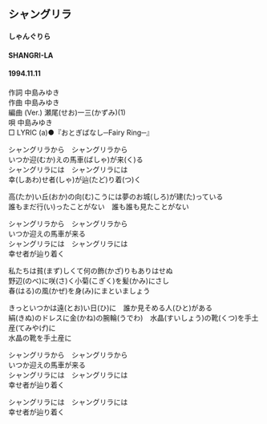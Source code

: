 ## シャングリラ
#### しゃんぐりら
#### SHANGRI-LA
#### 1994.11.11


作詞     中島みゆき　　　　　   
作曲      中島みゆき  　　　   
編曲 (Ver.) 瀬尾(せお)一三(かずみ)(1)　　　　    
唄     中島みゆき      
□ LYRIC (a)●『おとぎばなし─Fairy Ring─』  


シャングリラから　シャングリラから  
いつか迎(むか)えの馬車(ばしゃ)が来(く)る  
シャングリラには　シャングリラには  
幸(しあわ)せ者(しゃ)が辿(たど)り着(つ)く  
  
高(たか)い丘(おか)の向(む)こうには夢のお城(しろ)が建(た)っている  
誰もまだ行(い)ったことがない　誰も誰も見たことがない  
  
シャングリラから　シャングリラから  
いつか迎えの馬車が来る  
シャングリラには　シャングリラには  
幸せ者が辿り着く  
  
私たちは貧(まず)しくて何の飾(かざ)りもありはせぬ  
野辺(のべ)に咲(さ)く小菊(こぎく)を髪(かみ)にさし  
春(はる)の風(かぜ)を身(み)にまといましょう  
  
きっといつかは遠(とお)い日(ひ)に　誰か見そめる人(ひと)がある  
絹(きぬ)のドレスに金(かね)の腕輪(うでわ)　水晶(すいしょう)の靴(くつ)を手土産(てみやげ)に  
水晶の靴を手土産に  
  
シャングリラから　シャングリラから  
いつか迎えの馬車が来る  
シャングリラには　シャングリラには  
幸せ者が辿り着く  
  
シャングリラには　シャングリラには  
幸せ者が辿り着く    